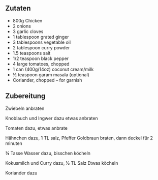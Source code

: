 ## Zutaten

* 800g Chicken
* 2 onions
* 3 garlic cloves
* 1 tablespoon grated ginger
* 3 tablespoons vegetable oil
* 2 tablespoon curry powder
* 1.5 teaspoons salt
* 1/2 teaspoon black pepper
* 4 large tomatoes, chopped
* 1 can (400g/14oz) coconut cream/milk
* ½ teaspoon garam masala (optional)
* Coriander, chopped – for garnish 

## Zubereitung

Zwiebeln anbraten

Knoblauch und Ingwer dazu etwas anbraten

Tomaten dazu, etwas anbrate

Hähnchen dazu, 1 TL salz, Pfeffer
Goldbraun braten, dann deckel für 2 minuten

¾ Tasse Wasser dazu, bisschen köcheln

Kokusmilch und Curry dazu, ½ TL Salz
Etwas köcheln

Koriander dazu
